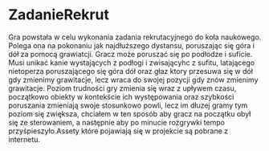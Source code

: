 # ZadanieRekrut
Gra powstała w celu wykonania zadania rekrutacyjnego do koła naukowego. Polega ona na pokonaniu jak najdłuższego dystansu, poruszając się góra i dół za pomocą grawiatcji. Gracz może poruszać się po podłodze i suficie. Musi unikać kanie wystających z podłogi i zwisającyhc z sufitu, latającego nietoperza poruszającego się góra dół oraz głaz ktory przesuwa się w dół gdy zmienimy grawitacje, lecz wraca do swojej pozycji gdy znów zmienimy grawitacje. Poziom trudności gry zmienia się wraz z upływem czasu, początkowo obiekty w kontekście ich występowania oraz szybkości poruszania zmieniają swoje stosunkowo powli, lecz im dłuzej gramy tym poziom się zwiększa, chciałem w ten sposób aby gracz na początku obył się ze sterowaniem, a następnie aby po minucie rozgrywki tempo przyśpieszyło.Assety które pojawiają się w projekcie są pobrane z internetu. 
